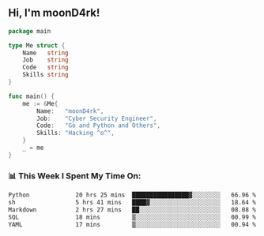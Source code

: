 <h2> Hi, I'm moonD4rk!</h2>

```go
package main

type Me struct {
	Name   string
	Job    string
	Code   string
	Skills string
}

func main() {
	me := &Me{
		Name:   "moonD4rk",
		Job:    "Cyber Security Engineer",
		Code:   "Go and Python and Others",
		Skills: "Hacking ^o^",
	}
	_ = me
}
```

<h3>📊 This Week I Spent My Time On:</h3>
<!-- <img align='right' src="https://github-readme-stats.vercel.app/api?username=moond4rk&show_icons=true&theme=radical", width="300" height="150"> -->

<!--START_SECTION:waka-->

```txt
Python             20 hrs 25 mins  ████████████████▓░░░░░░░░   66.96 %
sh                 5 hrs 41 mins   ████▓░░░░░░░░░░░░░░░░░░░░   18.64 %
Markdown           2 hrs 27 mins   ██░░░░░░░░░░░░░░░░░░░░░░░   08.08 %
SQL                18 mins         ▒░░░░░░░░░░░░░░░░░░░░░░░░   00.99 %
YAML               17 mins         ▒░░░░░░░░░░░░░░░░░░░░░░░░   00.94 %
```

<!--END_SECTION:waka-->

